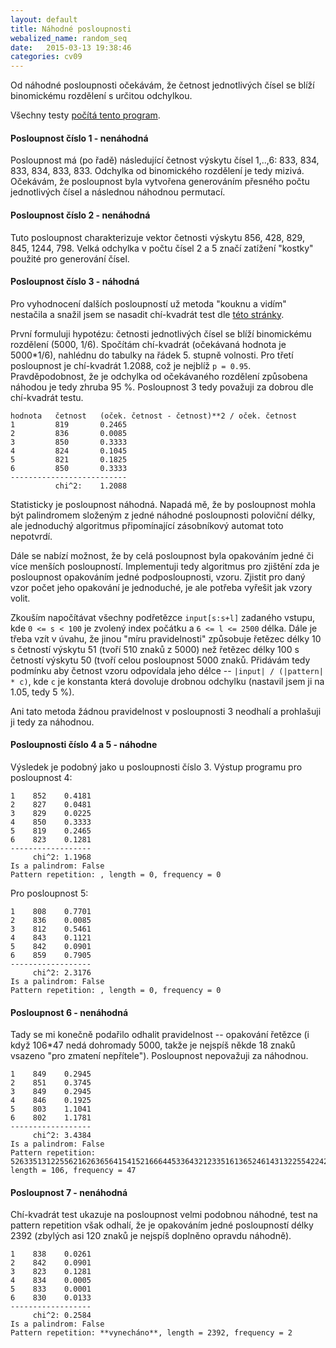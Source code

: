 ```yaml
---
layout: default
title: Náhodné posloupnosti
webalized_name: random_seq
date:   2015-03-13 19:38:46
categories: cv09
---
```


Od náhodné posloupnosti očekávám, že četnost jednotlivých čísel se blíží binomickému rozdělení s určitou odchylkou.

Všechny testy [počítá tento program](https://www.github.com/OndrejSlamecka/iv122/blob/gh-pages/assets/prob_stats/is_random.py).

#### Posloupnost číslo 1 - nenáhodná

Posloupnost má (po řadě) následující četnost výskytu čísel 1,..,6: 833, 834, 833, 834, 833, 833. Odchylka od binomického rozdělení je tedy mizivá. Očekávám, že posloupnost byla vytvořena generováním přesného počtu jednotlivých čísel a následnou náhodnou permutací.

#### Posloupnost číslo 2 - nenáhodná

Tuto posloupnost charakterizuje vektor četnosti výskytu 856, 428, 829, 845, 1244, 798. Velká odchylka v počtu čísel 2 a 5 značí zatížení "kostky" použité pro generování čísel.

#### Posloupnost číslo 3 - náhodná

Pro vyhodnocení dalších posloupností už metoda "kouknu a vidím" nestačila a snažil jsem se nasadit chí-kvadrát test dle [této stránky](http://www2.lv.psu.edu/jxm57/irp/chisquar.html).

První formuluji hypotézu: četnosti jednotlivých čísel se blíží binomickému rozdělení (5000, 1/6). Spočítám chí-kvadrát (očekávaná hodnota je 5000*1/6), nahlédnu do tabulky na řádek 5. stupně volnosti. Pro třetí posloupnost je chí-kvadrát 1.2088, což je nejblíž `p = 0.95`. Pravděpodobnost, že je odchylka od očekávaného rozdělení způsobena náhodou je tedy zhruba 95 %. Posloupnost 3 tedy považuji za dobrou dle chí-kvadrát testu.



	hodnota   četnost   (oček. četnost - četnost)**2 / oček. četnost
	1         819       0.2465
	2         836       0.0085
	3         850       0.3333
	4         824       0.1045
	5         821       0.1825
	6         850       0.3333
	--------------------------
	          chi^2:    1.2088


Statisticky je posloupnost náhodná. Napadá mě, že by posloupnost mohla být palindromem složeným z jedné náhodné posloupnosti poloviční délky, ale jednoduchý algoritmus připomínající zásobníkový automat toto nepotvrdí.

Dále se nabízí možnost, že by celá posloupnost byla opakováním jedné či více menších posloupností. Implementuji tedy algoritmus pro zjištění zda je posloupnost opakováním jedné podposloupnosti, vzoru. Zjistit pro daný vzor počet jeho opakování je jednoduché, je ale potřeba vyřešit jak vzory volit.

Zkouším napočítávat všechny podřetězce `input[s:s+l]` zadaného vstupu, kde `0 <= s < 100` je zvolený index počátku a `6 <= l <= 2500` délka. Dále je třeba vzít v úvahu, že jinou "míru pravidelnosti" způsobuje řetězec délky 10 s četností výskytu 51 (tvoří 510 znaků z 5000) než řetězec délky 100 s četností výskytu 50 (tvoří celou posloupnost 5000 znaků. Přidávám tedy podmínku aby četnost vzoru odpovídala jeho délce -- `|input| / (|pattern| * c)`, kde `c` je konstanta která dovoluje drobnou odchylku (nastavil jsem ji na 1.05, tedy 5 %).

Ani tato metoda žádnou pravidelnost v posloupnosti 3 neodhalí a prohlašuji ji tedy za náhodnou.

#### Posloupnosti číslo 4 a 5 - náhodne

Výsledek je podobný jako u posloupnosti číslo 3. Výstup programu pro posloupnost 4:

	1    852    0.4181
	2    827    0.0481
	3    829    0.0225
	4    850    0.3333
	5    819    0.2465
	6    823    0.1281
	------------------
	     chi^2: 1.1968
	Is a palindrom: False
	Pattern repetition: , length = 0, frequency = 0


Pro posloupnost 5:

	1    808    0.7701
	2    836    0.0085
	3    812    0.5461
	4    843    0.1121
	5    842    0.0901
	6    859    0.7905
	------------------
	     chi^2: 2.3176
	Is a palindrom: False
	Pattern repetition: , length = 0, frequency = 0


#### Posloupnost 6 - nenáhodná

Tady se mi konečně podařilo odhalit pravidelnost -- opakování řetězce (i když 106*47 nedá dohromady 5000, takže je nejspíš někde 18 znaků vsazeno "pro zmatení nepřítele"). Posloupnost nepovažuji za náhodnou.

	1    849    0.2945
	2    851    0.3745
	3    849    0.2945
	4    846    0.1925
	5    803    1.1041
	6    802    1.1781
	------------------
	     chi^2: 3.4384
	Is a palindrom: False
	Pattern repetition: 5263351312255621626365641541521666445336432123351613652461431322554224241454525634233446651146123211534314, length = 106, frequency = 47


#### Posloupnost 7 - nenáhodná

Chí-kvadrát test ukazuje na posloupnost velmi podobnou náhodné, test na pattern repetition však odhalí, že je opakováním jedné posloupností délky 2392 (zbylých asi 120 znaků je nejspíš doplněno opravdu náhodně).


	1    838    0.0261
	2    842    0.0901
	3    823    0.1281
	4    834    0.0005
	5    833    0.0001
	6    830    0.0133
	------------------
	     chi^2: 0.2584
	Is a palindrom: False
	Pattern repetition: **vynecháno**, length = 2392, frequency = 2
